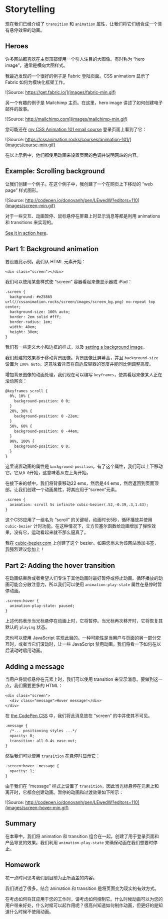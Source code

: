 # Storytelling

现在我们已经介绍了 `transition` 和 `animation` 属性，让我们将它们组合成一个具有悬停效果的动画。

## Heroes

许多网站都喜欢在主页顶部使用一个引人注目的大图像。有时称为 “hero image”，通常是横向大图样式。

我最近发现的一个很好的例子是 Fabric 登陆页面。CSS animatiom 显示了 Fabric 如何为模块化框架工作。

![Source: https://get.fabric.io/](images/fabric-min.gif)

另一个有趣的例子是 Mailchimp 主页。在这里，hero image 讲述了如何创建电子邮件的故事。

![Source: http://mailchimp.com](images/mailchimp-min.gif)

您可能还在 [my CSS Animation 101 email course](https://cssanimation.rocks/courses/animation-101/) 登录页面上看到了它：

![Source: https://cssanimation.rocks/courses/animation-101/](images/course-min.gif)

在以上示例中，他们都使用动画来设置页面的色调并说明网站的内容。

## Example: Scrolling background

让我们创建一个例子。在这个例子中，我创建了一个在网页上下移动的 “web page” 样式图形。

![Source: http://codepen.io/donovanh/pen/LEwedW?editors=110](images/screen-min.gif)

对于一些交互、动画暂停、鼠标悬停在屏幕上时显示消息等都是利用 animations 和 transitions 来实现的。

[See it in action here](http://codepen.io/donovanh/pen/LEwedW?editors=110)。

## Part 1: Background  animation

要设置此示例，我们从 HTML 元素开始：

    <div class="screen"></div>

我们可以使用某些样式使 “screen” 容器看起来像显示器或 iPad：

    .screen {
      background: #e25865 url(//cssanimation.rocks/screen/images/screen_bg.png) no-repeat top center;
      background-size: 100% auto;
      border: 2em solid #fff;
      border-radius: 1em;
      width: 40em;
      height: 30em;
    }

我们有一些定义大小和边框的样式，以及 [setting a background image](https://cssanimation.rocks/screen/images/screen_bg.png)。

我们创建的效果基于移动背景图像。背景图像比屏幕高，并且 `background-size` 设置为 `100% auto`。这意味着背景将自适应容器的宽度并能同比例调整高度。

增加背景图像的动画处理，我们现在可以编写 `keyframes`，使其看起来像某人正在滚动网页：

    @keyframes scroll {
      0%, 10% {
        background-position: 0 0;
      }
      20%, 30% {
        background-position: 0 -22em;
      }
      50%, 60% {
        background-position: 0 -44em;
      }
      90%, 100% {
        background-position: 0 0;
      }
    }

这里设置动画的属性是 `background-position`。有了这个属性，我们可以上下移动它。它从`0 0`开始，这意味着从左上角开始。

在接下来的帧中，我们将背景移动22 ems，然后是44 ems，然后返回到页面顶部。让我们创建一个动画属性，将其应用于“screen”元素。

    .screen {
      animation: scroll 5s infinite cubic-bezier(.52,-0.39,.3,1.43);
    }

这个CSS应用了一组名为 “scroll” 的关键帧，动画时长5秒，循环播放并使用 `cubic-bezier` 计时功能。在这种情况下，立方贝塞尔函数给动画增加了弹性效果，没有它，运动看起来就不那么逼真了。

我在 [cubic-bezier.com](http://cubic-bezier.com/#.52,-0.39,.3,1.43) 上创建了这个 bezier。如果您尚未为该网站添加书签，我强烈建议您加上！

## Part 2: Adding the hover transition

在动画结束后或者希望人们专注于其他动画时最好暂停或停止动画。循环播放的动画可能会分散注意力，所以我们可以使用 `animation-play-state` 属性在悬停时暂停动画。

    .screen:hover {
      animation-play-state: paused;
    }

上述代码表示当光标悬停在动画上时，它将暂停。当光标再次移开时，它将恢复其默认的 `playing` 状态。

您也可以使用 JavaScript 实现此目的。一种可能性是当用户与页面的另一部分交互时，或者当它们滚动时，让一些 JavaScript 禁用动画。我们将看一下如何在以后滚动时启用动画。

## Adding a message

当用户将鼠标悬停在元素上时，我们可以使用 transition 来显示消息。要做到这一点，我们需要更多的 HTML：

    <div class="screen">
      <div class="message">Hover message!</div>
    </div>

在 [the CodePen CSS](http://codepen.io/donovanh/pen/LEwedW?editors=110) 中，我们将此消息放在 “screen” 的中并使其不可见。

    .message {
      /*... positioning styles ...*/
      opacity: 0;
      transition: all 0.4s ease-out;
    }

然后我们可以使用 `transition` 在悬停时显示它：

    .screen:hover .message {
      opacity: 1;
    }

由于我们在 “message” 样式上设置了 `transition`，因此当光标悬停在元素上和离开时，它都会创建动画。暂停的动画和过渡效果如下所示：

![Source: http://codepen.io/donovanh/pen/LEwedW?editors=110](images/screen-hover-min.gif)

## Summary

在本章中，我们将 animation 和 transition 组合在一起，创建了用于登录页面和产品导览的效果。我们利用 `animation-play-state` 来确保动画在我们想要时停止。

## Homework

花一点时间思考我们到目前为止所涵盖的内容。

我们讲述了很多。结合 animation 和 transition 是将页面变为现实的有效方式。

在考虑如何将其应用于您的工作时，请考虑如何控制它。什么时候动画可以为您的用户带来好处，什么时候可以起作用呢？很高兴知道如何制作动画，但更好的是知道什么时候不使用动画。
